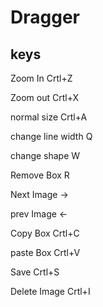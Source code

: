 # Dragger

## keys

Zoom In  Crtl+Z

Zoom out Crtl+X

normal size Crtl+A

change line width Q

change shape W

Remove Box R

Next Image ->

prev Image <-

Copy Box Crtl+C

paste Box Crtl+V

Save Crtl+S

Delete Image Crtl+I
